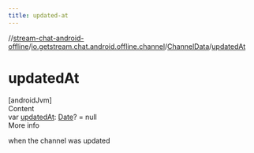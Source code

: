 ```yaml
---
title: updated-at
---
```

//[stream-chat-android-offline](../../../index.md)/[io.getstream.chat.android.offline.channel](../index.md)/[ChannelData](index.md)/[updatedAt](updatedAt.md)



# updatedAt  
[androidJvm]  
Content  
var [updatedAt](updatedAt.md): [Date](https://developer.android.com/reference/kotlin/java/util/Date.html)? = null  
More info  


when the channel was updated

  



